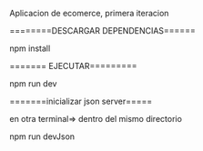 Aplicacion de ecomerce, primera iteracion

========DESCARGAR DEPENDENCIAS======

npm install

======= EJECUTAR=========

npm run dev

=======inicializar json server=====

en otra terminal=> dentro del mismo directorio

npm run devJson
